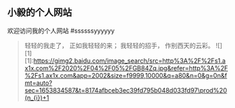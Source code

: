 ## 小毅的个人网站   

欢迎访问我的个人网站
#ssssssyyyyyy
>轻轻的我走了，
>正如我轻轻的来；
>我轻轻的招手，
>作别西天的云彩。
![][1]
[1]:https://gimg2.baidu.com/image_search/src=http%3A%2F%2Fs1.ax1x.com%2F2020%2F04%2F05%2FGB84Zq.jpg&refer=http%3A%2F%2Fs1.ax1x.com&app=2002&size=f9999,10000&q=a80&n=0&g=0n&fmt=auto?sec=1653834587&t=8174afbceb3ec39fd795b048d033fd97\prod%20(n_{i})+1
